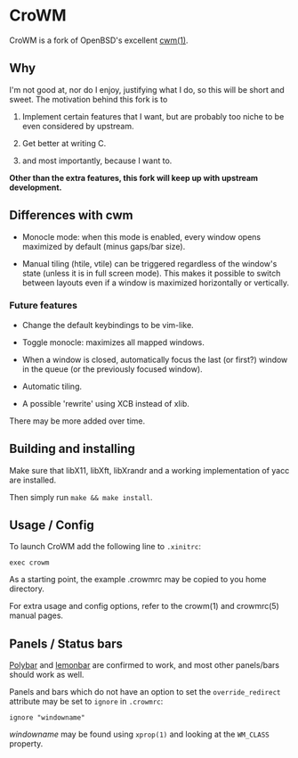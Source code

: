 # CroWM

CroWM is a fork of OpenBSD's excellent [cwm(1)](https://man.openbsd.org/cwm).

## Why

I'm not good at, nor do I enjoy, justifying what I do, so this will be
short and sweet. The motivation behind this fork is to 

1. Implement certain features that I want, but are probably too niche to
be even considered by upstream.

2. Get better at writing C.

3. and most importantly, because I want to.

**Other than the extra features, this fork will keep up with upstream
development.**

## Differences with cwm

* Monocle mode: when this mode is enabled, every window opens maximized
by default (minus gaps/bar size).

* Manual tiling (htile, vtile) can be triggered regardless of the window's
state (unless it is in full screen mode). This makes it possible to switch
between layouts even if a window is maximized horizontally or vertically.

### Future features

* Change the default keybindings to be vim-like.

* Toggle monocle: maximizes all mapped windows.

* When a window is closed, automatically focus the last (or first?) window
in the queue (or the previously focused window).

* Automatic tiling.

* A possible 'rewrite' using XCB instead of xlib.

There may be more added over time.

## Building and installing

Make sure that libX11, libXft, libXrandr and a working implementation of yacc
are installed.

Then simply run `make && make install`.

## Usage / Config

To launch CroWM add the following line to `.xinitrc`:

    exec crowm

As a starting point, the example .crowmrc may be copied to you home directory.

For extra usage and config options, refer to the crowm(1) and crowmrc(5) manual
pages.

## Panels / Status bars

[Polybar](https://github.com/polybar/polybar) and [lemonbar](https://github.com/LemonBoy/bar)
are confirmed to work, and most other panels/bars should work as well.

Panels and bars which do not have an option to set the `override_redirect`
attribute may be set to `ignore` in `.crowmrc`:

    ignore "windowname"

*windowname* may be found using `xprop(1)` and looking at the `WM_CLASS`
property.
